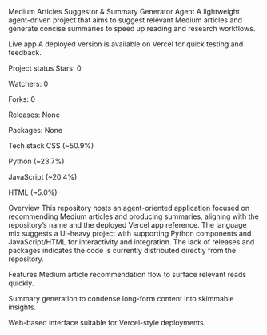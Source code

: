 Medium Articles Suggestor & Summary Generator Agent
A lightweight agent-driven project that aims to suggest relevant Medium articles and generate concise summaries to speed up reading and research workflows.

Live app
A deployed version is available on Vercel for quick testing and feedback.

Project status
Stars: 0

Watchers: 0

Forks: 0

Releases: None

Packages: None

Tech stack
CSS (~50.9%)

Python (~23.7%)

JavaScript (~20.4%)

HTML (~5.0%)

Overview
This repository hosts an agent-oriented application focused on recommending Medium articles and producing summaries, aligning with the repository’s name and the deployed Vercel app reference. The language mix suggests a UI-heavy project with supporting Python components and JavaScript/HTML for interactivity and integration. The lack of releases and packages indicates the code is currently distributed directly from the repository.

Features
Medium article recommendation flow to surface relevant reads quickly.

Summary generation to condense long-form content into skimmable insights.

Web-based interface suitable for Vercel-style deployments.

